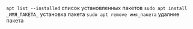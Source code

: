 `apt list --installed` список установленных пакетов
`sudo apt install _ИМЯ_ПАКЕТА_` установка пакета
`sudo apt remove имя_пакета` удалние пакета
